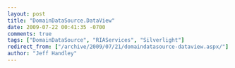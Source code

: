 ```yaml
---
layout: post
title: "DomainDataSource.DataView"
date: 2009-07-22 00:41:35 -0700
comments: true
tags: ["DomainDataSource", "RIAServices", "Silverlight"]
redirect_from: ["/archive/2009/07/21/domaindatasource-dataview.aspx/"]
author: "Jeff Handley"
---
```


